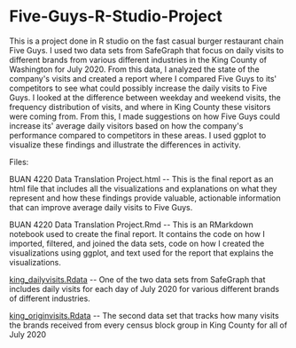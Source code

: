 # Five-Guys-R-Studio-Project

This is a project done in R studio on the fast casual burger restaurant chain Five Guys. I used two data sets from SafeGraph that focus on daily visits to different brands from various different industries in the King County of Washington for July 2020. From this data, I analyzed the state of the company's visits and created a report where I compared Five Guys to its' competitors to see what could possibly increase the daily visits to Five Guys. I looked at the difference between weekday and weekend visits, the frequency distribution of visits, and where in King County these visitors were coming from. From this, I made suggestions on how Five Guys could increase its' average daily visitors based on how the company's performance compared to competitors in these areas. I used ggplot to visualize these findings and illustrate the differences in activity.

Files:

BUAN 4220 Data Translation Project.html -- This is the final report as an html file that includes all the visualizations and explanations on what they represent and how these findings provide valuable, actionable information that can improve average daily visits to Five Guys.

BUAN 4220 Data Translation Project.Rmd -- This is an RMarkdown notebook used to create the final report. It contains the code on how I imported, filtered, and joined the data sets, code on how I created the visualizations using ggplot, and text used for the report that explains the visualizations.

[king_dailyvisits.Rdata](king_dailyvisits.Rdata) --  One of the two data sets from SafeGraph that includes daily visits for each day of July 2020 for various different brands of different industries.

[king_originvisits.Rdata](king_originvisits.Rdata) -- The second data set that tracks how many visits the brands received from every census block group in King County for all of July 2020
